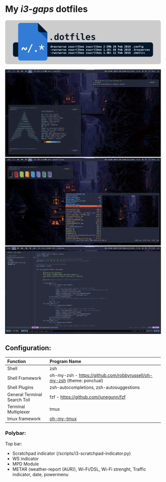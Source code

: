 # My _i3-gaps_ dotfiles

![dotfiles-logo](./__REPO-MEDIA/dotfile-logo.png)

![Desktop shot](./wallpapers/Palenight/01.png)
![Terminal shot](./wallpapers/Palenight/02.png)
![init.vim](./wallpapers/Palenight/03.png)

## Configuration:
| Function | Program Name |
| :--- | :--- |
| Shell | zsh |
| Shell Framework | oh-my-zsh - https://github.com/robbyrussell/oh-my-zsh (theme: ponctual) |
| Shell Plugins | zsh-autocompletions, zsh-autosuggestions |
| General Terminal Search Toll | fzf - https://github.com/junegunn/fzf |
| Terminal Multiplexer | tmux|
| tmux framework | [oh-my-tmux](https://github.com/gpakosz/.tmux) |


### Polybar:
Top bar:
* Scratchpad indicator (/scripts/i3-scratchpad-indicator.py)
* WS indicator
* MPD Module
* METAR (weather-report (AUR)), Wi-Fi/DSL, Wi-Fi strenght, Traffic indicator, date, powermenu
